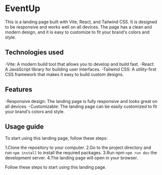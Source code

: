 # EventUp

This is a landing page built with Vite, React, and Tailwind CSS. It is designed to be responsive and works well on all devices. The page has a clean and modern design, and it is easy to customize to fit your brand's colors and style.

## Technologies used

-Vite: A modern build tool that allows you to develop and build fast.
-React: A JavaScript library for building user interfaces.
-Tailwind CSS: A utility-first CSS framework that makes it easy to build custom designs.

## Features

-Responsive design: The landing page is fully responsive and looks great on all devices.
-Customizable: The landing page can be easily customized to fit your brand's colors and style.

## Usage guide
To start using this landing page, follow these steps:

1.Clone the repository to your computer.
2.Go to the project directory and run `npm install` to install the required packages.
3.Run npm `npm run dev` the development server.
4.The landing page will open in your browser.

Follow these steps to start using this landing page.
